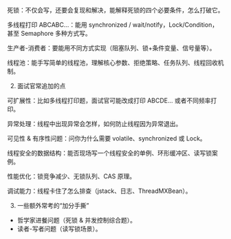 死锁：不仅会写，还要会复现和解决，能解释死锁的四个必要条件，怎么打破它。

多线程打印 ABCABC...：能用 synchronized / wait/notify，Lock/Condition，甚至 Semaphore 多种方式写。

生产者-消费者：要能用不同方式实现（阻塞队列、锁+条件变量、信号量等）。

线程池：能手写简单的线程池，理解核心参数、拒绝策略、任务队列、线程回收机制。



2. 面试官常追加的点

可扩展性：比如多线程打印题，面试官可能改成打印 ABCDE… 或者不同频率打印。

异常处理：线程中出现异常会怎样，如何防止线程因为异常退出。

可见性 & 有序性问题：问你为什么需要 volatile、synchronized 或 Lock。

线程安全的数据结构：能否现场写一个线程安全的单例、环形缓冲区、读写锁案例。

性能优化：锁竞争减少、无锁队列、CAS 原理。

调试能力：线程卡住了怎么排查（jstack、日志、ThreadMXBean）。



3. 一些额外常考的“加分手撕”
- 哲学家进餐问题（死锁 & 并发控制综合题）。
- 读者-写者问题（读写锁场景）。


